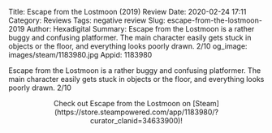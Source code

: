 Title: Escape from the Lostmoon (2019) Review
Date: 2020-02-24 17:11
Category: Reviews
Tags: negative review
Slug: escape-from-the-lostmoon-2019
Author: Hexadigital
Summary: Escape from the Lostmoon is a rather buggy and confusing platformer. The main character easily gets stuck in objects or the floor, and everything looks poorly drawn. 2/10
og_image: images/steam/1183980.jpg
Appid: 1183980

Escape from the Lostmoon is a rather buggy and confusing platformer. The main character easily gets stuck in objects or the floor, and everything looks poorly drawn. 2/10

<center>Check out Escape from the Lostmoon on [Steam](https://store.steampowered.com/app/1183980/?curator_clanid=34633900)!</center>
